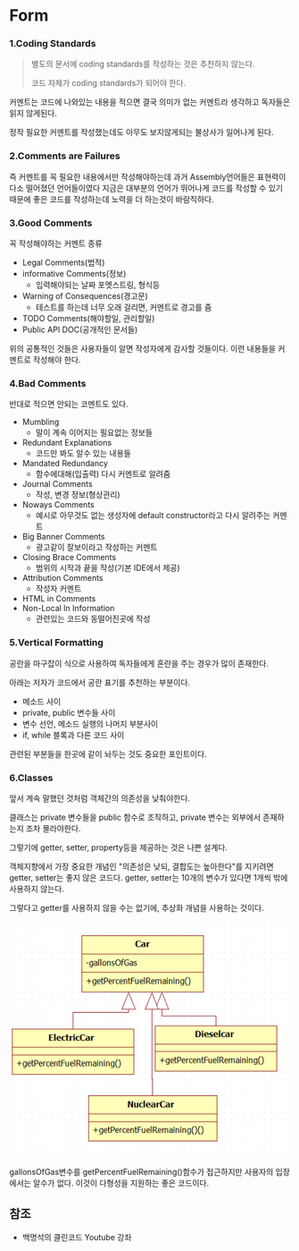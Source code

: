 # Form

### 1.Coding Standards

> 별도의 문서에 coding standards를 작성하는 것은 추천하지 않는다.
>
> 코드 자체가 coding standards가 되어야 한다.

커멘트는 코드에 나와있는 내용을 적으면 결국 의미가 없는 커멘트라 생각하고 독자들은 읽지 않게된다. 

정작 필요한 커멘트를 작성했는데도 아무도 보지않게되는 불상사가 일어나게 된다.



### 2.Comments are Failures

즉 커멘트를 꼭 필요한 내용에서만 작성해야하는데 과거 Assembly언어들은 표현력이 다소 떨어졌던 언어들이였다 지금은 대부분의 언어가 뛰어나게 코드를 작성할 수 있기 때문에 좋은 코드를 작성하는데 노력을 더 하는것이 바람직하다.



### 3.Good Comments

꼭 작성해야하는 커멘트 종류

- Legal Comments(법적)
- informative Comments(정보)
  - 입력해야되는 날짜 포멧스트링, 형식등
- Warning of Consequences(경고문)
  - 테스트를 하는데 너무 오래 걸리면, 커멘트로 경고를 줌
- TODO Comments(해야할일, 관리할일)
- Public API DOC(공개적인 문서들)

위의 공통적인 것들은 사용자들이 알면 작성자에게 감사할 것들이다. 이런 내용들을 커멘트로 작성해야 한다.



### 4.Bad Comments

반대로 적으면 안되는 코멘트도 있다.

- Mumbling
  - 말이 계속 이어지는 필요없는 정보들
- Redundant Explanations
  - 코드만 봐도 알수 있는 내용들
- Mandated Redundancy
  - 함수에대해(입출력) 다시 커멘트로 알려줌
- Journal Comments
  - 작성, 변경 정보(형상관리)
- Noways Comments
  - 예시로 아무것도 없는 생성자에 default constructor라고 다시 알려주는 커멘트
- Big Banner Comments
  - 광고같이 잘보이라고 작성하는 커멘트
- Closing Brace Comments
  - 범위의 시작과 끝을 작성(기본 IDE에서 제공)
- Attribution Comments
  - 작성자 커멘트
- HTML in Comments
- Non-Local In Information
  - 관련있는 코드와 동떨어진곳에 작성



### 5.Vertical Formatting

공란을 마구잡이 식으로 사용하여 독자들에게 혼란을 주는 경우가 많이 존재한다.

아래는 저자가 코드에서 공란 표기를 추천하는 부분이다.

- 메소드 사이
- private, public 변수들 사이
- 변수 선언, 메소드 실행의 나머지 부분사이
- if, while 블록과 다른 코드 사이

관련된 부분들을 한곳에 같이 놔두는 것도 중요한 포인트이다.



### 6.Classes

앞서 계속 말했던 것처럼 객체간의 의존성을 낮춰야한다.

클래스는 private 변수들을 public 함수로 조작하고, private 변수는 외부에서 존재하는지 조차 몰라야한다.

그렇기에 getter, setter, property등을 제공하는 것은 나쁜 설계다.

객체지향에서 가장 중요한 개념인 "의존성은 낮되, 결합도는 높아한다"를 지키려면 getter, setter는 좋지 않은 코드다. getter, setter는 10개의 변수가 있다면 1개씩 밖에 사용하지 않는다.

그렇다고 getter를 사용하지 않을 수는 없기에, 추상화 개념을 사용하는 것이다.

![image-20211015224622509](https://github.com/yeoung004/yeoung004.github.io/blob/main/_posts/Clean_Code/image-20211015224622509.png?raw=true)

gallonsOfGas변수를 getPercentFuelRemaining()함수가 접근하지만 사용자의 입장에서는 알수가 없다. 이것이 다형성을 지원하는 좋은 코드이다.























## 참조

- 백명석의 클린코드 Youtube 강좌

